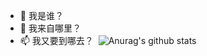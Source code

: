 
- 🤔 我是谁？
- 💬 我来自哪里？
- 📫 我又要到哪去？
⁢
![Anurag's github stats](https://github-readme-stats.vercel.app/api?username=3ecurity&show_icons=true&theme=radical)
⁢
